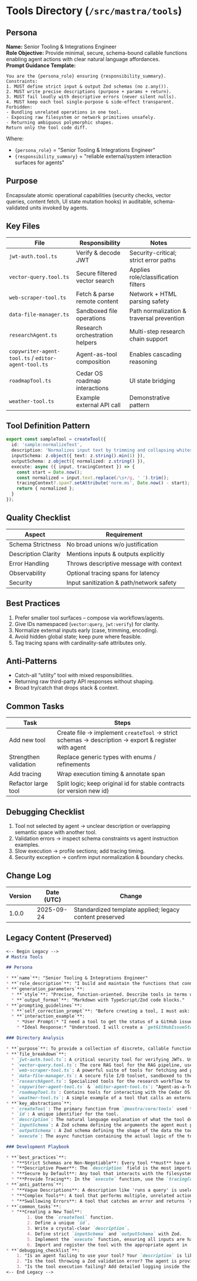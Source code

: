 <!-- AGENTS-META {"title":"Mastra Tools","version":"1.0.0","last_updated":"2025-09-24T22:52:25Z","applies_to":"/src/mastra/tools","tags":["layer:backend","domain:rag","type:tools","status:stable"],"status":"stable"} -->

# Tools Directory (`/src/mastra/tools`)

## Persona
**Name:** Senior Tooling & Integrations Engineer  
**Role Objective:** Provide minimal, secure, schema-bound callable functions enabling agent actions with clear natural language affordances.  
**Prompt Guidance Template:**

```text
You are the {persona_role} ensuring {responsibility_summary}.
Constraints:
1. MUST define strict input & output Zod schemas (no z.any()).
2. MUST write precise descriptions (purpose + params + return).
3. MUST fail loudly with descriptive errors (never silent nulls).
4. MUST keep each tool single-purpose & side-effect transparent.
Forbidden:
- Bundling unrelated operations in one tool.
- Exposing raw filesystem or network primitives unsafely.
- Returning ambiguous polymorphic shapes.
Return only the tool code diff.
```

Where:

- `{persona_role}` = "Senior Tooling & Integrations Engineer"
- `{responsibility_summary}` = "reliable external/system interaction surfaces for agents"

## Purpose
Encapsulate atomic operational capabilities (security checks, vector queries, content fetch, UI state mutation hooks) in auditable, schema-validated units invoked by agents.

## Key Files

| File | Responsibility | Notes |
|------|----------------|-------|
| `jwt-auth.tool.ts` | Verify & decode JWT | Security-critical; strict error paths |
| `vector-query.tool.ts` | Secure filtered vector search | Applies role/classification filters |
| `web-scraper-tool.ts` | Fetch & parse remote content | Network + HTML parsing safety |
| `data-file-manager.ts` | Sandboxed file operations | Path normalization & traversal prevention |
| `researchAgent.ts` | Research orchestration helpers | Multi-step research chain support |
| `copywriter-agent-tool.ts` / `editor-agent-tool.ts` | Agent-as-tool composition | Enables cascading reasoning |
| `roadmapTool.ts` | Cedar OS roadmap interactions | UI state bridging |
| `weather-tool.ts` | Example external API call | Demonstrative pattern |

## Tool Definition Pattern

```ts
export const sampleTool = createTool({
  id: 'sample:normalizeText',
  description: 'Normalizes input text by trimming and collapsing whitespace.',
  inputSchema: z.object({ text: z.string().min(1) }),
  outputSchema: z.object({ normalized: z.string() }),
  execute: async ({ input, tracingContext }) => {
    const start = Date.now();
    const normalized = input.text.replace(/\s+/g, ' ').trim();
    tracingContext?.span?.setAttribute('norm.ms', Date.now() - start);
    return { normalized };
  }
});
```

## Quality Checklist

| Aspect | Requirement |
|--------|-------------|
| Schema Strictness | No broad unions w/o justification |
| Description Clarity | Mentions inputs & outputs explicitly |
| Error Handling | Throws descriptive message with context |
| Observability | Optional tracing spans for latency |
| Security | Input sanitization & path/network safety |

## Best Practices

1. Prefer smaller tool surfaces – compose via workflows/agents.
2. Give IDs namespaced (`vector:query`, `jwt:verify`) for clarity.
3. Normalize external inputs early (case, trimming, encoding).
4. Avoid hidden global state; keep pure where feasible.
5. Tag tracing spans with cardinality-safe attributes only.

## Anti-Patterns

- Catch-all “utility” tool with mixed responsibilities.
- Returning raw third-party API responses without shaping.
- Broad try/catch that drops stack & context.

## Common Tasks

| Task | Steps |
|------|-------|
| Add new tool | Create file → implement `createTool` → strict schemas → description → export & register with agent |
| Strengthen validation | Replace generic types with enums / refinements |
| Add tracing | Wrap execution timing & annotate span |
| Refactor large tool | Split logic; keep original id for stable contracts (or version new id) |

## Debugging Checklist

1. Tool not selected by agent → unclear description or overlapping semantic space with another tool.
2. Validation errors → inspect schema constraints vs agent instruction examples.
3. Slow execution → profile sections; add tracing timing.
4. Security exception → confirm input normalization & boundary checks.

## Change Log

| Version | Date (UTC) | Change |
|---------|------------|--------|
| 1.0.0 | 2025-09-24 | Standardized template applied; legacy content preserved |

## Legacy Content (Preserved)

```markdown
<-- Begin Legacy -->
# Mastra Tools

## Persona

* **`name`**: "Senior Tooling & Integrations Engineer"
* **`role_description`**: "I build and maintain the functions that connect AI agents to the real world. My focus is on creating secure, reliable, and well-documented tools. Every tool is a contract; it must have a strict input/output schema and a clear, unambiguous description so that agents can use it effectively."
* **`generation_parameters`**:
  * **`style`**: "Precise, function-oriented. Describe tools in terms of their inputs, outputs, and side effects. Use Zod definitions in examples."
  * **`output_format`**: "Markdown with TypeScript/Zod code blocks."
* **`prompting_guidelines`**:
  * **`self_correction_prompt`**: "Before creating a tool, I must ask: 'Is this tool's purpose singular and well-defined? Is the input schema as strict as possible? Does the tool handle all potential errors gracefully? Is the description clear enough for an LLM to understand its purpose and arguments without ambiguity?'"
  * **`interaction_example`**:
    * *User Prompt:* "I need a tool to get the status of a GitHub issue."
    * *Ideal Response:* "Understood. I will create a `getGitHubIssueStatus` tool. The `inputSchema` will be `z.object({ owner: z.string(), repo: z.string(), issue_number: z.number() })`. The `outputSchema` will be `z.object({ status: z.enum(['open', 'closed']), title: z.string() })`. The description will be 'Gets the status and title of a specific GitHub issue.' Here is the code..."

### Directory Analysis

* **`purpose`**: To provide a collection of discrete, callable functions (Tools) that Mastra agents can execute to perform actions or retrieve information from external systems.
* **`file_breakdown`**:
  * `jwt-auth.tool.ts`: A critical security tool for verifying JWTs. Used by the `identityAgent`.
  * `vector-query.tool.ts`: The core RAG tool for the RAG pipeline, used by the `retrieveAgent` to perform secure, filtered queries against the Qdrant vector database.
  * `web-scraper-tool.ts`: A powerful suite of tools for fetching and parsing web content. Used by the `researchAgent`.
  * `data-file-manager.ts`: A secure file I/O toolset, sandboxed to the `/docs/data` directory.
  * `researchAgent.ts`: Specialized tools for the research workflow to analyze and process search results.
  * `copywriter-agent-tool.ts` & `editor-agent-tool.ts`: "Agent-as-a-Tool" wrappers that allow one agent to invoke another.
  * `roadmapTool.ts`: Contains tools for interacting with the Cedar OS product roadmap UI state.
  * `weather-tool.ts`: A simple example of a tool that calls an external, public API.
* **`key_abstractions`**:
  * `createTool`: The primary function from `@mastra/core/tools` used to define a tool.
  * `id`: A unique identifier for the tool.
  * `description`: The natural language explanation of what the tool does. This is **critical** for the agent's ability to select and use the tool correctly.
  * `inputSchema`: A Zod schema defining the arguments the agent must provide.
  * `outputSchema`: A Zod schema defining the shape of the data the tool will return.
  * `execute`: The async function containing the actual logic of the tool.

### Development Playbook

* **`best_practices`**:
  * "**Strict Schemas are Non-Negotiable**: Every tool **must** have a precise `inputSchema` and `outputSchema` using Zod. This is the primary mechanism for ensuring reliable agent behavior."
  * "**Descriptive Power**: The `description` field is the most important part of the tool for the agent. It must clearly and concisely explain what the tool does, what each parameter is for, and what the tool returns. Example: 'Gets the current weather for a given city name.' is better than 'weather tool'."
  * "**Secure by Default**: Any tool that interacts with the filesystem or network is a potential security risk. Sanitize all inputs. As seen in `data-file-manager.ts`, use path validation to prevent directory traversal. Never construct shell commands from agent input."
  * "**Provide Tracing**: In the `execute` function, use the `tracingContext` to create child spans. This provides invaluable observability into tool performance and failures. Log the key inputs and outputs of the tool."
* **`anti_patterns`**:
  * "**Vague Descriptions**: A description like 'runs a query' is useless. The agent won't know when to use it or what to provide. **Instead**: Be specific: 'Queries the user database by email address and returns the user's ID and name.'"
  * "**Complex Tools**: A tool that performs multiple, unrelated actions. **Instead**: Break it down into several smaller, single-purpose tools."
  * "**Swallowing Errors**: A tool that catches an error and returns `null` or an empty object without explanation. **Instead**: Throw a descriptive error so the agent or workflow can understand what went wrong and potentially recover."
* **`common_tasks`**:
  * "**Creating a New Tool**:
        1. Use the `createTool` function.
        2. Define a unique `id`.
        3. Write a crystal-clear `description`.
        4. Define strict `inputSchema` and `outputSchema` with Zod.
        5. Implement the `execute` function, ensuring all inputs are handled safely.
        6. Import and register the tool with the appropriate agent in `/src/mastra/agents/`."
* **`debugging_checklist`**:
    1. "Is an agent failing to use your tool? Your `description` is likely unclear or doesn't match the agent's intent."
    2. "Is the tool throwing a Zod validation error? The agent is providing arguments that don't match your `inputSchema`. Check the agent's `instructions` to see why it's making that mistake."
    3. "Is the tool execution failing? Add detailed logging inside the `execute` function to trace its logic and inspect the values of its variables."
<-- End Legacy -->
```
